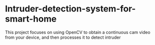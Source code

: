 # Intruder-detection-system-for-smart-home
This project focuses on using OpenCV to obtain a continuous cam video from your device, and then processes it to detect intruder
